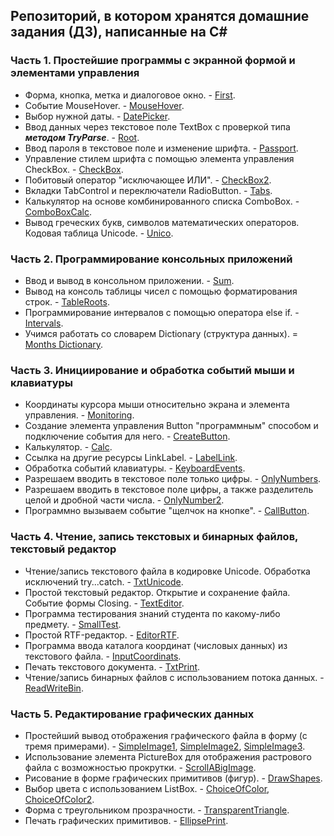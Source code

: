 ## Репозиторий, в котором хранятся домашние задания (ДЗ), написанные на C#

### Часть 1. Простейшие программы с экранной формой и элементами управления

* Форма, кнопка, метка и диалоговое окно. - [First](https://github.com/GhostBasenji/homeworks/tree/master/First).
* Событие MouseHover. - [MouseHover](https://github.com/GhostBasenji/homeworks/tree/master/MouseHover).
* Выбор нужной даты. - [DatePicker](https://github.com/GhostBasenji/homeworks/tree/master/DatePicker).
* Ввод данных через текстовое поле TextBox с проверкой типа ***методом TryParse***. - [Root](https://github.com/GhostBasenji/homeworks/tree/master/Root).
* Ввод пароля в текстовое поле и изменение шрифта. - [Passport](https://github.com/GhostBasenji/homeworks/tree/master/Passport).
* Управление стилем шрифта с помощью элемента управления CheckBox. - [CheckBox](https://github.com/GhostBasenji/homeworks/tree/master/CheckBox).
* Побитовый оператор "исключающее ИЛИ". - [CheckBox2](https://github.com/GhostBasenji/homeworks/tree/master/CheckBox2).
* Вкладки TabControl и переключатели RadioButton. - [Tabs](https://github.com/GhostBasenji/homeworks/tree/master/Tabs).
* Калькулятор на основе комбинированного списка ComboBox. - [ComboBoxCalc](https://github.com/GhostBasenji/homeworks/tree/master/ComboBoxCalc).
* Вывод греческих букв, символов математических операторов. Кодовая таблица Unicode. - [Unico](https://github.com/GhostBasenji/homeworks/tree/master/Unico).

### Часть 2. Программирование консольных приложений

* Ввод и вывод в консольном приложении. - [Sum](https://github.com/GhostBasenji/homeworks/tree/master/Sum).
* Вывод на консоль таблицы чисел с помощью форматирования строк. - [TableRoots](https://github.com/GhostBasenji/homeworks/tree/master/TableRoots).
* Программирование интервалов с помощью оператора else if. - [Intervals](https://github.com/GhostBasenji/homeworks/tree/master/Intervals).
* Учимся работать со словарем Dictionary (структура данных). = [Months Dictionary](https://github.com/GhostBasenji/homeworks/tree/master/Months_Dictionary).

### Часть 3. Инициирование и обработка событий мыши и клавиатуры

* Координаты курсора мыши относительно экрана и элемента управления. - [Monitoring](https://github.com/GhostBasenji/homeworks/tree/master/Monitoring).
* Создание элемента управления Button "программным" способом и подключение события для него. - [CreateButton](https://github.com/GhostBasenji/homeworks/tree/master/CreateButton).
* Калькулятор. - [Calc](https://github.com/GhostBasenji/homeworks/tree/master/Calc).
* Ссылка на другие ресурсы LinkLabel. - [LabelLink](https://github.com/GhostBasenji/homeworks/tree/master/LabelLink).
* Обработка событий клавиатуры. - [KeyboardEvents](https://github.com/GhostBasenji/homeworks/tree/master/KeyboardEvents).
* Разрешаем вводить в текстовое поле только цифры. - [OnlyNumbers](https://github.com/GhostBasenji/homeworks/tree/master/OnlyNumbers).
* Разрешаем вводить в текстовое поле цифры, а также разделитель целой и дробной части числа. - [OnlyNumber2](https://github.com/GhostBasenji/homeworks/tree/master/OnlyNumber2).
* Программно вызываем событие "щелчок на кнопке". - [CallButton](https://github.com/GhostBasenji/homeworks/tree/master/CallButton). 

### Часть 4. Чтение, запись текстовых и бинарных файлов, текстовый редактор

* Чтение/запись текстового файла в кодировке Unicode. Обработка исключений try...catch. - [TxtUnicode](https://github.com/GhostBasenji/homeworks/tree/master/TxtUnicode).
* Простой текстовый редактор. Открытие и сохранение файла. Событие формы Closing. - [TextEditor](https://github.com/GhostBasenji/homeworks/tree/master/TextEditor).
* Программа тестирования знаний студента по какому-либо предмету. - [SmallTest](https://github.com/GhostBasenji/homeworks/tree/master/SmallTest).
* Простой RTF-редактор. - [EditorRTF](https://github.com/GhostBasenji/homeworks/tree/master/EditorRTF).
* Программа ввода каталога координат (числовых данных) из текстового файла. - [InputCoordinats](https://github.com/GhostBasenji/homeworks/tree/master/InputCoordinats).
* Печать текстового документа. - [TxtPrint](https://github.com/GhostBasenji/homeworks/tree/master/TxtPrint).
* Чтение/запись бинарных файлов с использованием потока данных. - [ReadWriteBin](https://github.com/GhostBasenji/homeworks/tree/master/ReadWriteBin).

### Часть 5. Редактирование графических данных

* Простейший вывод отображения графического файла в форму (с тремя примерами). - [SimpleImage1](https://github.com/GhostBasenji/homeworks/tree/master/SimpleImage1), [SimpleImage2](https://github.com/GhostBasenji/homeworks/tree/master/SimpleImage2), [SimpleImage3](https://github.com/GhostBasenji/homeworks/tree/master/SimpleImage3).
* Использование элемента PictureBox для отображения растрового файла с возможностью прокрутки. - [ScrollABigImage](https://github.com/GhostBasenji/homeworks/tree/master/ScrollABigImage).
* Рисование в форме графических примитивов (фигур). - [DrawShapes](https://github.com/GhostBasenji/homeworks/tree/master/DrawShapes).
* Выбор цвета с использованием ListBox. - [ChoiceOfColor](https://github.com/GhostBasenji/homeworks/tree/master/ChoiceOfColor), [ChoiceOfColor2](https://github.com/GhostBasenji/homeworks/tree/master/ChoiceOfColor2).
* Форма с треугольником прозрачности. - [TransparentTriangle](https://github.com/GhostBasenji/homeworks/tree/master/TransparentTriangle).
* Печать графических примитивов. - [EllipsePrint](https://github.com/GhostBasenji/homeworks/tree/master/EllipsePrint).